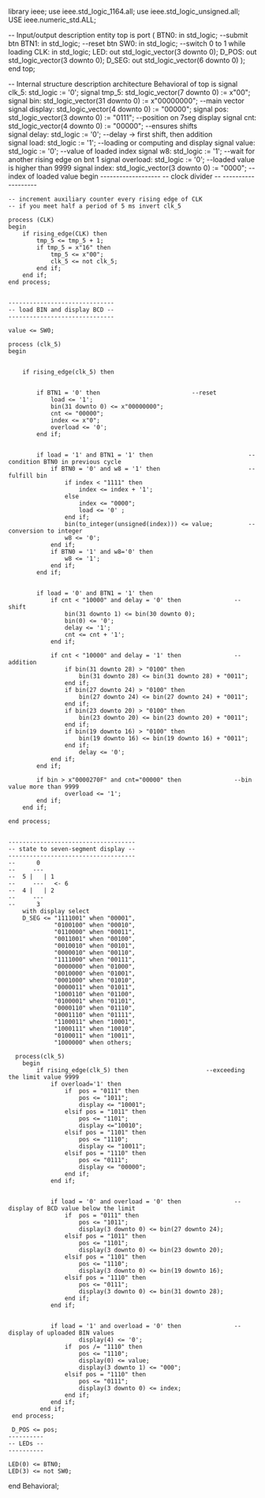 library ieee;
use ieee.std_logic_1164.all;
use ieee.std_logic_unsigned.all;    
USE ieee.numeric_std.ALL;          

-- Input/output description
entity top is
    port (
        BTN0: in std_logic;         						--submit btn
        BTN1: in std_logic;							--reset btn
        SW0: in std_logic;          						--switch 0 to 1 while loading
        CLK: in std_logic;
        LED: out std_logic_vector(3 downto 0);
        D_POS: out std_logic_vector(3 downto 0);
        D_SEG: out std_logic_vector(6 downto 0)
    );
end top;

-- Internal structure description
architecture Behavioral of top is
    signal clk_5: std_logic := '0';
    signal tmp_5: std_logic_vector(7 downto 0) := x"00";    
    signal bin: std_logic_vector(31 downto 0) := x"00000000";			--main vector
    signal display: std_logic_vector(4 downto 0) := "00000";
    signal pos: std_logic_vector(3 downto 0) := "0111";				--position on 7seg display
    signal cnt: std_logic_vector(4 downto 0) := "00000";			--ensures shifts	
    signal delay: std_logic := '0';						--delay -> first shift, then addition	
    signal load: std_logic := '1';						--loading or computing and display
    signal value: std_logic := '0';						--value of loaded index
    signal w8: std_logic := '1';						--wait for another rising edge on bnt 1
    signal overload: std_logic := '0';						--loaded value is higher than 9999
    signal index: std_logic_vector(3 downto 0) := "0000";			--index of loaded value
begin
    -------------------
    -- clock divider --
    -------------------

    -- increment auxiliary counter every rising edge of CLK
    -- if you meet half a period of 5 ms invert clk_5

    process (CLK)
    begin
        if rising_edge(CLK) then
            tmp_5 <= tmp_5 + 1;
            if tmp_5 = x"16" then
                tmp_5 <= x"00";
                clk_5 <= not clk_5;
            end if;
        end if;
    end process;


    ------------------------------
    -- load BIN and display BCD --
    ------------------------------

    value <= SW0;

    process (clk_5)
    begin
        
        
        if rising_edge(clk_5) then


            if BTN1 = '0' then							--reset
                load <= '1';
                bin(31 downto 0) <= x"00000000";        
                cnt <= "00000";
                index <= x"0";
                overload <= '0';
            end if;
            
            
            if load = '1' and BTN1 = '1' then               			--condition BTN0 in previous cycle
                if BTN0 = '0' and w8 = '1' then             			--fulfill bin 
                    if index < "1111" then
                        index <= index + '1';
                    else
                        index <= "0000";
                        load <= '0' ;
                    end if;
                    bin(to_integer(unsigned(index))) <= value;    		--conversion to integer
                    w8 <= '0';
                end if;
                if BTN0 = '1' and w8='0' then
                    w8 <= '1';
                end if;
            end if;
                         
            
            if load = '0' and BTN1 = '1' then
                if cnt < "10000" and delay = '0' then  				--shift         	
                    bin(31 downto 1) <= bin(30 downto 0);      		
                    bin(0) <= '0';
                    delay <= '1';
                    cnt <= cnt + '1';
                end if;
                            
                if cnt < "10000" and delay = '1' then				--addition
                    if bin(31 downto 28) > "0100" then
                        bin(31 downto 28) <= bin(31 downto 28) + "0011";
                    end if;
                    if bin(27 downto 24) > "0100" then
                        bin(27 downto 24) <= bin(27 downto 24) + "0011";
                    end if;
                    if bin(23 downto 20) > "0100" then
                        bin(23 downto 20) <= bin(23 downto 20) + "0011"; 
                    end if;
                    if bin(19 downto 16) > "0100" then
                        bin(19 downto 16) <= bin(19 downto 16) + "0011";
                    end if;
                        delay <= '0';
                end if;
            end if;
                
            if bin > x"0000270F" and cnt="00000" then         		--bin value more than 9999
                    overload <= '1';
            end if;
        end if;
         
    end process;        
    
                
    ------------------------------------
    -- state to seven-segment display --
    ------------------------------------
    --      0
    --     ---
    --  5 |   | 1
    --     ---   <- 6
    --  4 |   | 2
    --     ---
    --      3
        with display select
        D_SEG <= "1111001" when "00001",
                 "0100100" when "00010",
                 "0110000" when "00011",
                 "0011001" when "00100",
                 "0010010" when "00101",
                 "0000010" when "00110",
                 "1111000" when "00111",
                 "0000000" when "01000",
                 "0010000" when "01001",
                 "0001000" when "01010",
                 "0000011" when "01011",
                 "1000110" when "01100",
                 "0100001" when "01101",
                 "0000110" when "01110",
                 "0001110" when "01111",
                 "1100011" when "10001",
                 "1000111" when "10010",
                 "0100011" when "10011",
                 "1000000" when others;
         
      process(clk_5)
        begin
            if rising_edge(clk_5) then						--exceeding the limit value 9999
                if overload='1' then
                    if  pos = "0111" then
                        pos <= "1011";
                        display <= "10001";
                    elsif pos = "1011" then
                        pos <= "1101";
                        display <="10010";
                    elsif pos = "1101" then
                        pos <= "1110";
                        display <= "10011";
                    elsif pos = "1110" then
                        pos <= "0111";
                        display <= "00000";
                    end if;
                end if;
                
                
                if load = '0' and overload = '0' then				--display of BCD value below the limit
                    if  pos = "0111" then
                        pos <= "1011";
                        display(3 downto 0) <= bin(27 downto 24);
                    elsif pos = "1011" then
                        pos <= "1101";
                        display(3 downto 0) <= bin(23 downto 20);
                    elsif pos = "1101" then
                        pos <= "1110";
                        display(3 downto 0) <= bin(19 downto 16);
                    elsif pos = "1110" then
                        pos <= "0111";
                        display(3 downto 0) <= bin(31 downto 28);
                    end if;
                end if;
                
                
                if load = '1' and overload = '0' then				--display of uploaded BIN values
                        display(4) <= '0';				
                    if  pos /= "1110" then
                        pos <= "1110";
                        display(0) <= value;
                        display(3 downto 1) <= "000";
                    elsif pos = "1110" then
                        pos <= "0111";
                        display(3 downto 0) <= index;
                    end if; 
                end if;
             end if;
     end process;

     D_POS <= pos;
    ----------
    -- LEDs --
    ----------
    
    LED(0) <= BTN0;
    LED(3) <= not SW0;

end Behavioral;
